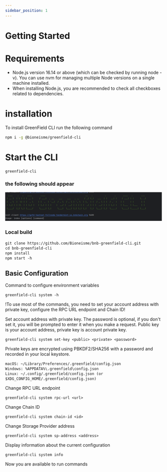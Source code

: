 ```yaml
---
sidebar_position: 1
---
```

# Getting Started

# Requirements

- Node.js version 16.14 or above (which can be checked by running node -v). You can use nvm for managing multiple Node versions on a single machine installed.
- When installing Node.js, you are recommended to check all checkboxes related to dependencies.

# installation

To install GreenField CLI run the following command
```bash
npm i -g @bioneisme/greenfield-cli
```

# Start the CLI 
```bash
greenfield-cli
```
### the following should appear

![Docusaurus logo](/img/hellopng.png)



### Local build

```
git clone https://github.com/Bioneisme/bnb-greenfield-cli.git
cd bnb-greenfield-cli
npm install
npm start -h
```

## Basic Configuration

Command to configure environment variables
```
greenfield-cli system -h
```

!To use most of the commands, you need to set your account address with private key, configure the RPC URL endpoint and Chain ID!

Set account address with private key. The password is optional, if you don't set it, you will be prompted to enter it when you make a request.
Public key is your account address, private key is account private key.
```
greenfield-cli system set-key <public> <private> <password>
```

Private keys are encrypted using PBKDF2/SHA256 with a password and recorded in your local keystore.
```
macOS: ~/Library/Preferences/.greenfield/config.json
Windows: %APPDATA%\.greenfield\config.json
Linux: ~/.config/.greenfield/config.json (or $XDG_CONFIG_HOME/.greenfield/config.json)
```

Change RPC URL endpoint
```
greenfield-cli system rpc-url <url>
```

Change Chain ID
```
greenfield-cli system chain-id <id>
```

Change Storage Provider address
```
greenfield-cli system sp-address <address>
```

Display information about the current configuration
```
greenfield-cli system info
```
Now you are available to run commands


